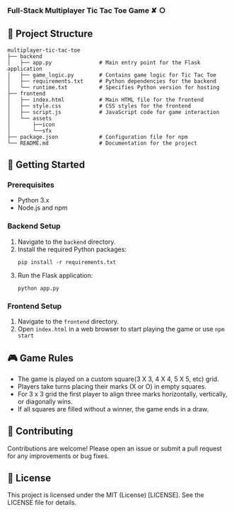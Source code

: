 ### Full-Stack Multiplayer Tic Tac Toe Game ✘ Ｏ

## 📁 Project Structure

```
multiplayer-tic-tac-toe
├── backend
│   ├── app.py               # Main entry point for the Flask application
│   ├── game_logic.py        # Contains game logic for Tic Tac Toe
│   ├── requirements.txt     # Python dependencies for the backend
│   └── runtime.txt          # Specifies Python version for hosting
├── frontend
│   ├── index.html           # Main HTML file for the frontend
│   ├── style.css            # CSS styles for the frontend
│   ├── script.js            # JavaScript code for game interaction
│   └── assets
│       ├──icon
│       └──sfx
├── package.json             # Configuration file for npm
└── README.md                # Documentation for the project
```

## 🚀 Getting Started

### Prerequisites
- Python 3.x
- Node.js and npm

### Backend Setup
1. Navigate to the `backend` directory.
2. Install the required Python packages:
   ```
   pip install -r requirements.txt
   ```
3. Run the Flask application:
   ```
   python app.py
   ```

### Frontend Setup
1. Navigate to the `frontend` directory.
2. Open `index.html` in a web browser to start playing the game or use `npm start`

## 🎮 Game Rules
- The game is played on a custom square(3 X 3, 4 X 4, 5 X 5, etc) grid.
- Players take turns placing their marks (X or O) in empty squares.
- For 3 x 3 grid the first player to align three marks horizontally, vertically, or diagonally wins.
- If all squares are filled without a winner, the game ends in a draw.

## 🤝 Contributing
Contributions are welcome! Please open an issue or submit a pull request for any improvements or bug fixes.

## 📄 License
This project is licensed under the MIT (License) [LICENSE]. See the LICENSE file for details.